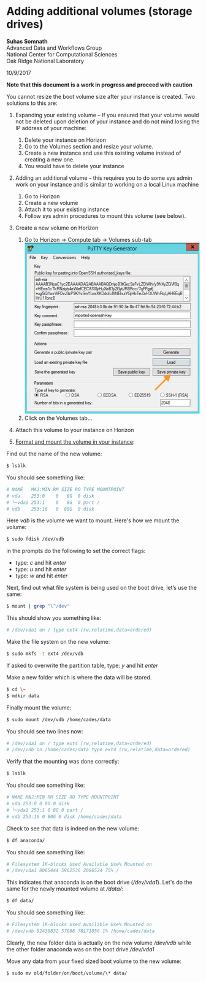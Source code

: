 # Adding additional volumes (storage drives)

**Suhas Somnath**<br>
Advanced Data and Workflows Group<br>
National Center for Computational Sciences<br>
Oak Ridge National Laboratory

10/9/2017

**Note that this document is a work in progress and proceed with caution**

You cannot resize the boot volume size after your instance is created.
Two solutions to this are:

1.  Expanding your existing volume – If you ensured that your volume
    would not be deleted upon deletion of your instance and do not mind
    losing the IP address of your machine:
    1.  Delete your instance on Horizon
    2.  Go to the Volumes section and resize your volume.
    3.  Create a new instance and use this existing volume instead of
        creating a new one.
    4.  You would have to delete your instance

2.  Adding an additional volume – this requires you to do some sys admin
    work on your instance and is similar to working on a local Linux
    machine
    1.  Go to Horizon
    2.  Create a new volume
    3.  Attach it to your existing instance
    4.  Follow sys admin procedures to mount this volume (see below).


1.  Create a new volume on Horizon
    1.  Go to Horizon → Compute tab → Volumes sub-tab
        ![](media/image019.png)
    2.  Click on the Volumes tab...

2.  Attach this volume to your instance on Horizon
3.  [Format and mount the volume in your instance](https://docs.oracle.com/cloud/latest/computecs\_common/OCSUG/GUID-7393768A-A147-444D-9D91-A56550604EE5.htm\#OCSUG196):

Find out the name of the new volume:

```bash
$ lsblk
```

You should see something like:

```bash
# NAME   MAJ:MIN RM SIZE RO TYPE MOUNTPOINT
# vda    253:0    0   8G  0 disk 
# └─vda1 253:1    0   8G  0 part /
# vdb    253:16   0  80G  0 disk
```
Here _vdb_ is the volume we want to mount. Here's how we mount the volume:

```bash
$ sudo fdisk /dev/vdb
```
in the prompts do the following to set the correct flags:

* type: _c_ and hit _enter_
* type: _u_ and hit _enter_
* type: _w_ and hit _enter_

Next, find out what file system is being used on the boot drive, let’s use the same:

```bash
$ mount | grep "\^/dev"
```
This should show you something like:

```bash
# /dev/vda1 on / type ext4 (rw,relatime,data=ordered)
```
Make the file system on the new volume:

```bash
$ sudo mkfs -t ext4 /dev/vdb
```
If asked to overwrite the partition table, type: _y_ and hit _enter_

Make a new folder which is where the data will be stored.

```bash
$ cd \~
$ mdkir data
```
Finally mount the volume:

```bash
$ sudo mount /dev/vdb /home/cades/data
```

You should see two lines now:

```bash
# /dev/vda1 on / type ext4 (rw,relatime,data=ordered)
# /dev/vdb on /home/cades/data type ext4 (rw,relatime,data=ordered)
```
Verify that the mounting was done correctly:

```bash
$ lsblk
```
You should see something like:

```bash
# NAME MAJ:MIN RM SIZE RO TYPE MOUNTPOINT
# vda 253:0 0 8G 0 disk
# └─vda1 253:1 0 8G 0 part /
# vdb 253:16 0 80G 0 disk /home/cades/data
```
Check to see that data is indeed on the new volume:

```bash
$ df anaconda/
```
You should see something like:

```bash
# Filesystem 1K-blocks Used Available Use% Mounted on
# /dev/vda1 8065444 5962536 2086524 75% /
```
This indicates that anaconda is on the boot drive (_/dev/vda1_). 
Let's do the same for the newly mounted volume at _/data/_:

```bash
$ df data/
```
You should see something like:

```bash
# Filesystem 1K-blocks Used Available Use% Mounted on
# /dev/vdb 82438832 57088 78171056 1% /home/cades/data
```
Clearly, the new folder data is actually on the new volume _/dev/vdb_
while the other folder anaconda was on the boot drive _/dev/vda1_

Move any data from your fixed sized boot volume to the new volume:

```bash
$ sudo mv old/folder/on/boot/volume/\* data/
```
